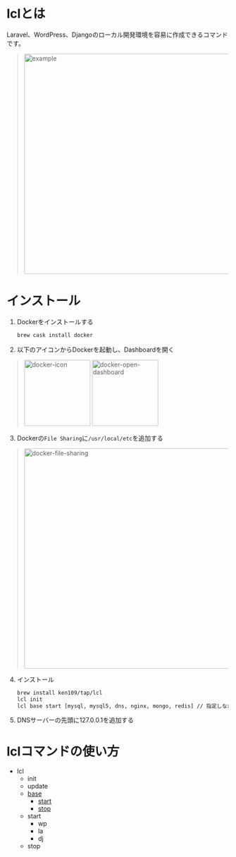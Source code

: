 # lclとは

Laravel、WordPress、Djangoのローカル開発環境を容易に作成できるコマンドです。
> <img width="500" alt="example" src="https://storage.googleapis.com/ken109-image/lcl-example.gif">

# インストール

1. Dockerをインストールする
   ```bash
   brew cask install docker
   ```

2. 以下のアイコンからDockerを起動し、Dashboardを開く

> <img width="150" alt="docker-icon" src="https://storage.googleapis.com/ken109-image/docker-icon.png">
> <img width="150" alt="docker-open-dashboard" src="https://storage.googleapis.com/ken109-image/docker-open-dashboard.png">

3. Dockerの`File Sharing`に`/usr/local/etc`を追加する

> <img width="500" alt="docker-file-sharing" src="https://storage.googleapis.com/ken109-image/docker-file-sharing.png">

4. インストール
   ```bash
   brew install ken109/tap/lcl
   lcl init
   lcl base start [mysql, mysql5, dns, nginx, mongo, redis] // 指定しなかったら全て起動する
   ```

5. DNSサーバーの先頭に127.0.0.1を追加する

# lclコマンドの使い方

* lcl
    * init
    * update
    * [base](https://github.com/ken109/lcl/wiki/Base)
        * [start](https://github.com/ken109/lcl/wiki/Base#%E3%83%99%E3%83%BC%E3%82%B9%E3%82%B3%E3%83%B3%E3%83%86%E3%83%8A%E8%B5%B7%E5%8B%95)
        * [stop](https://github.com/ken109/lcl/wiki/Base#%E3%83%99%E3%83%BC%E3%82%B9%E3%82%B3%E3%83%B3%E3%83%86%E3%83%8A%E7%B5%82%E4%BA%86)
    * start
        * wp
        * la
        * dj
    * stop
